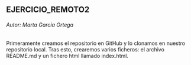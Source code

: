 ## EJERCICIO_REMOTO2

###### Autor: Marta García Ortega



Primeramente creamos el repositorio en GitHub y lo clonamos en nuestro repositorio local. Tras esto, crearemos varios ficheros: el archivo README.md y un fichero html llamado index.html. 

